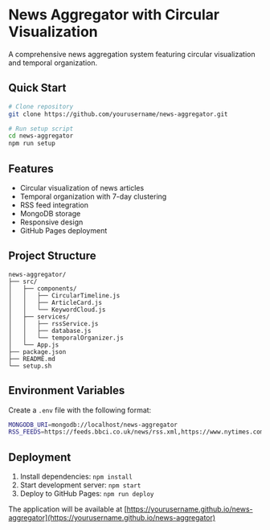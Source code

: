 # News Aggregator with Circular Visualization

A comprehensive news aggregation system featuring circular visualization and temporal organization.

## Quick Start

```bash
# Clone repository
git clone https://github.com/yourusername/news-aggregator.git

# Run setup script
cd news-aggregator
npm run setup
```

## Features

- Circular visualization of news articles
- Temporal organization with 7-day clustering
- RSS feed integration
- MongoDB storage
- Responsive design
- GitHub Pages deployment

## Project Structure

```plaintext
news-aggregator/
├── src/
│   ├── components/
│   │   ├── CircularTimeline.js
│   │   ├── ArticleCard.js
│   │   └── KeywordCloud.js
│   ├── services/
│   │   ├── rssService.js
│   │   ├── database.js
│   │   └── temporalOrganizer.js
│   └── App.js
├── package.json
├── README.md
└── setup.sh
```

## Environment Variables

Create a `.env` file with the following format:

```bash
MONGODB_URI=mongodb://localhost/news-aggregator
RSS_FEEDS=https://feeds.bbci.co.uk/news/rss.xml,https://www.nytimes.com/services/xml/rss/nyt/HomePage.xml
```

## Deployment

1. Install dependencies: `npm install`
2. Start development server: `npm start`
3. Deploy to GitHub Pages: `npm run deploy`

The application will be available at [https://yourusername.github.io/news-aggregator](https://yourusername.github.io/news-aggregator)
